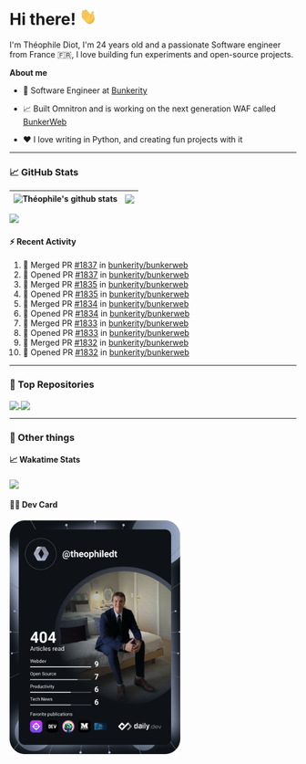 # Hi there! <img src="./wave.gif" width="30px" height="30px" />

I'm Théophile Diot, I'm 24 years old and a passionate Software engineer from France 🇫🇷, I love building fun experiments and open-source projects.

**About me**

- 💼 Software Engineer at [Bunkerity](https://www.bunkerity.com/)

- 📈 Built Omnitron and is working on the next generation WAF called [BunkerWeb](https://www.bunkerweb.io)

- ❤️ I love writing in Python, and creating fun projects with it

---

### 📈 GitHub Stats

| <img align="center" src="https://github-readme-stats.vercel.app/api?username=TheophileDiot&show_icons=true&include_all_commits=true&theme=algolia&hide_border=true&rank_icon=github" alt="Théophile's github stats" /> | <img align="center" src="https://github-readme-stats.vercel.app/api/top-langs/?username=TheophileDiot&layout=compact&theme=algolia&hide_border=true" /> |
| ---------------------------------------------------------------------------------------------------------------------------------------------------------------------------------------------------------------------- | ------------------------------------------------------------------------------------------------------------------------------------------------------- |

![](https://github-readme-activity-graph.vercel.app/graph?username=TheophileDiot&theme=tokyo-night)

#### :zap: Recent Activity

<!--START_SECTION:activity-->
1. 🎉 Merged PR [#1837](https://github.com/bunkerity/bunkerweb/pull/1837) in [bunkerity/bunkerweb](https://github.com/bunkerity/bunkerweb)
2. 💪 Opened PR [#1837](https://github.com/bunkerity/bunkerweb/pull/1837) in [bunkerity/bunkerweb](https://github.com/bunkerity/bunkerweb)
3. 🎉 Merged PR [#1835](https://github.com/bunkerity/bunkerweb/pull/1835) in [bunkerity/bunkerweb](https://github.com/bunkerity/bunkerweb)
4. 💪 Opened PR [#1835](https://github.com/bunkerity/bunkerweb/pull/1835) in [bunkerity/bunkerweb](https://github.com/bunkerity/bunkerweb)
5. 🎉 Merged PR [#1834](https://github.com/bunkerity/bunkerweb/pull/1834) in [bunkerity/bunkerweb](https://github.com/bunkerity/bunkerweb)
6. 💪 Opened PR [#1834](https://github.com/bunkerity/bunkerweb/pull/1834) in [bunkerity/bunkerweb](https://github.com/bunkerity/bunkerweb)
7. 🎉 Merged PR [#1833](https://github.com/bunkerity/bunkerweb/pull/1833) in [bunkerity/bunkerweb](https://github.com/bunkerity/bunkerweb)
8. 💪 Opened PR [#1833](https://github.com/bunkerity/bunkerweb/pull/1833) in [bunkerity/bunkerweb](https://github.com/bunkerity/bunkerweb)
9. 🎉 Merged PR [#1832](https://github.com/bunkerity/bunkerweb/pull/1832) in [bunkerity/bunkerweb](https://github.com/bunkerity/bunkerweb)
10. 💪 Opened PR [#1832](https://github.com/bunkerity/bunkerweb/pull/1832) in [bunkerity/bunkerweb](https://github.com/bunkerity/bunkerweb)
<!--END_SECTION:activity-->

---

### 🔧 Top Repositories

<a href="https://github.com/bunkerity/bunkerweb">
  <img align="center" src="https://github-readme-stats.vercel.app/api/pin/?username=Bunkerity&repo=bunkerweb&theme=algolia" />
</a>
<a href="https://github.com/TheophileDiot/Omnitron">
  <img align="center" src="https://github-readme-stats.vercel.app/api/pin/?username=TheophileDiot&repo=Omnitron&theme=algolia" />
</a>

---

### 🎉 Other things

#### 📈 Wakatime Stats

<a href="https://wakatime.com/@theophile_bunkerity">
  <img align="center" src="https://github-readme-stats.vercel.app/api/wakatime?username=3aa5ce41-c253-43d9-8441-a721e446a45f&layout=compact&theme=algolia" />
</a>

#### 👨‍💻 Dev Card

<a href="https://app.daily.dev/TheophileDt">
  <img src="./devcard.svg" width="300" alt="Théophile Diot's Dev Card"/>
</a>
